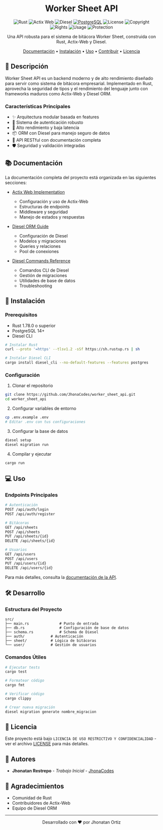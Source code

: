 

<div align="center">
<h1>Worker Sheet API</h1> 

![Rust](https://img.shields.io/badge/rust-1.78.0-orange.svg)
![Actix Web](https://img.shields.io/badge/actix--web-4.0-blue.svg)
![Diesel](https://img.shields.io/badge/diesel-2.1.0-green.svg)
[![PostgreSQL](https://img.shields.io/badge/PostgreSQL-14+-blue.svg)](https://www.postgresql.org)
![License](https://img.shields.io/badge/license-Proprietary-red.svg)
![Copyright](https://img.shields.io/badge/copyright-©%202024-red.svg)
![Rights](https://img.shields.io/badge/rights-All%20Reserved-red.svg)
![Usage](https://img.shields.io/badge/usage-Restricted-red.svg)
![Protection](https://img.shields.io/badge/protection-Maximum-darkred.svg)

Una API robusta para el sistema de bitácora Worker Sheet, construida con Rust, Actix-Web y Diesel.

[Documentación](#documentación) •
[Instalación](#instalación) •
[Uso](#uso) •
[Contribuir](#contribuir) •
[Licencia](#licencia)

</div>

## 🎯 Descripción

Worker Sheet API es un backend moderno y de alto rendimiento diseñado para servir como sistema de bitácora empresarial. Implementado en Rust, aprovecha la seguridad de tipos y el rendimiento del lenguaje junto con frameworks maduros como Actix-Web y Diesel ORM.

### Características Principales

- ✨ Arquitectura modular basada en features
- 🔐 Sistema de autenticación robusto
- 🚀 Alto rendimiento y baja latencia
- 📦 ORM con Diesel para manejo seguro de datos
- 🔄 API RESTful con documentación completa
- 🛡️ Seguridad y validación integradas

## 📚 Documentación

La documentación completa del proyecto está organizada en las siguientes secciones:

- [Actix Web Implementation](doc/actix.md)
   - Configuración y uso de Actix-Web
   - Estructuras de endpoints
   - Middleware y seguridad
   - Manejo de estados y respuestas

- [Diesel ORM Guide](doc/diesel.md)
   - Configuración de Diesel
   - Modelos y migraciones
   - Queries y relaciones
   - Pool de conexiones

- [Diesel Commands Reference](doc/diesel_command.md)
   - Comandos CLI de Diesel
   - Gestión de migraciones
   - Utilidades de base de datos
   - Troubleshooting

## 🚀 Instalación

### Prerequisitos

- Rust 1.78.0 o superior
- PostgreSQL 14+
- Diesel CLI

```bash
# Instalar Rust
curl --proto '=https' --tlsv1.2 -sSf https://sh.rustup.rs | sh

# Instalar Diesel CLI
cargo install diesel_cli --no-default-features --features postgres
```

### Configuración

1. Clonar el repositorio
```bash
git clone https://github.com/JhonaCodes/worker_sheet_api.git
cd worker_sheet_api
```

2. Configurar variables de entorno
```bash
cp .env.example .env
# Editar .env con tus configuraciones
```

3. Configurar la base de datos
```bash
diesel setup
diesel migration run
```

4. Compilar y ejecutar
```bash
cargo run
```

## 💻 Uso

### Endpoints Principales

```bash
# Autenticación
POST /api/auth/login
POST /api/auth/register

# Bitácoras
GET /api/sheets
POST /api/sheets
PUT /api/sheets/{id}
DELETE /api/sheets/{id}

# Usuarios
GET /api/users
POST /api/users
PUT /api/users/{id}
DELETE /api/users/{id}
```

Para más detalles, consulta la [documentación de la API](doc/actix.md).

## 🛠️ Desarrollo

### Estructura del Proyecto

```
src/
├── main.rs              # Punto de entrada
├── db.rs                # Configuración de base de datos
├── schema.rs            # Schema de Diesel        
├── auth/            # Autenticación
├── sheet/           # Lógica de bitácoras
└── user/            # Gestión de usuarios
```

### Comandos Útiles

```bash
# Ejecutar tests
cargo test

# Formatear código
cargo fmt

# Verificar código
cargo clippy

# Crear nueva migración
diesel migration generate nombre_migracion
```

## 📝 Licencia

Este proyecto está bajo `LICENCIA DE USO RESTRICTIVO Y CONFIDENCIALIDAD` - ver el archivo [LICENSE](LICENSE) para más detalles.

## 👥 Autores

- **Jhonatan Restrepo** - *Trabajo Inicial* - [JhonaCodes](https://github.com/JhonaCodes)

## 🙏 Agradecimientos

- Comunidad de Rust
- Contribuidores de Actix-Web
- Equipo de Diesel ORM

---
<div align="center">
Desarrollado con ❤️ por Jhonatan Ortiz
</div>